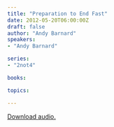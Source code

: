 ```yaml
---
title: "Preparation to End Fast"
date: 2012-05-20T06:00:00Z
draft: false
author: "Andy Barnard"
speakers:
- "Andy Barnard"

series:
- "2not4"

books:

topics:

---
```

[Download audio.](https://s3.amazonaws.com/highway/sermons/2012_05/20_Prep_to_End_Fast.mp3)
